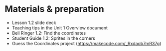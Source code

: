 # Materials & preparation

- Lesson 1.2 slide deck
- Teaching tips in the Unit 1 Overview document
- Bell Ringer 1.2: Find the coordinates
- Student Guide 1.2: Sprites in the corners
- Guess the Coordinates project (<https://makecode.com/_Rxdaob7mR37g>)
